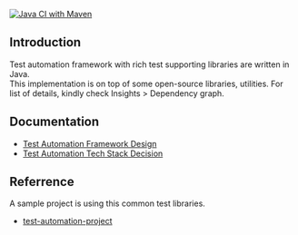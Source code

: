 [![Java CI with Maven](https://github.com/vietnd96/test-automation-fwk/actions/workflows/maven.yml/badge.svg?branch=master)](https://github.com/vietnd96/test-automation-fwk/actions/workflows/maven.yml)

## Introduction

Test automation framework with rich test supporting libraries are written in Java.<br>
This implementation is on top of some open-source libraries, utilities. For list of details, kindly check Insights >
Dependency graph.<br>

## Documentation

* [Test Automation Framework Design](https://drive.google.com/file/d/1rBKc4p7IKA5iQXBX6F2gbWUtoq6sY1D9/view?usp=sharing)
* [Test Automation Tech Stack Decision](https://drive.google.com/file/d/125eQoai7GzwMWq6vDXe5K2Hum-WmNyzj/view?usp=sharing)

## Referrence

A sample project is using this common test libraries.<br>

* [test-automation-project](https://github.com/vietnd96/test-automation-project)
